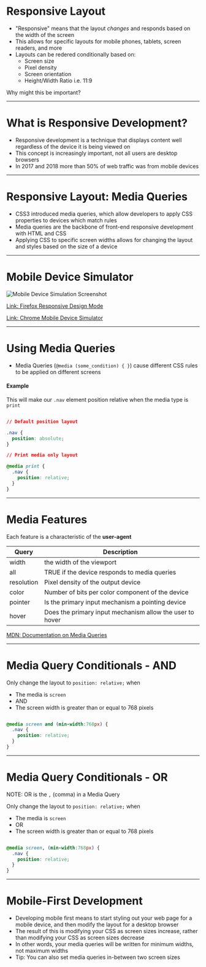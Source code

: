 # Responsive Layout

* "Responsive" means that the layout *changes* and responds based on the width of the screen
* This allows for specific layouts for mobile phones, tablets, screen readers, and more
* Layouts can be redered conditionally based on:
    * Screen size
    * Pixel density
    * Screen orientation
    * Height/Width Ratio i.e. 11:9

Why might this be important?

---

# What is Responsive Development?

* Responsive development is a technique that displays content well regardless of the device it is being viewed on
* This concept is increasingly important, not all users are desktop browsers
* In 2017 and 2018 more than 50% of web traffic was from mobile devices

---

# Responsive Layout: Media Queries

* CSS3 introduced media queries, which allow developers to apply CSS properties to devices which match rules
* Media queries are the backbone of front-end responsive development with HTML and CSS
* Applying CSS to specific screen widths allows for changing the layout and styles based on the size of a device

---

# Mobile Device Simulator

![Mobile Device Simulation Screenshot](/images/mobile-device-simulation.png "Mobile Device Simulation Screeenshot")

[Link: Firefox Responsive Design Mode](https://developer.mozilla.org/en-US/docs/Tools/Responsive_Design_Mode "Firefox Responsive Design Mode")

[Link: Chrome Mobile Device Simulator](https://developers.google.com/web/tools/chrome-devtools/device-mode/ "Chrome Mobile Device Simulator")

---

# Using Media Queries

* Media Queries (`@media (some_condition) { }`) cause different CSS rules to be applied on different screens


#### Example

This will make our `.nav` element position relative when the media type is `print`

```css

// Default position layout

.nav {
  position: absolute;
}

// Print media only layout

@media print {
  .nav {
    position: relative;
  }
}
```

---

# Media Features

Each feature is a characteristic of the **user-agent**

| Query       | Description                                              |
|-------------|----------------------------------------------------------|
| width       | the width of the viewport                                |
| all         | TRUE if the device responds to media queries             |
| resolution  | Pixel density of the output device                       |
| color       | Number of bits per color component of the device         |
| pointer     | Is the primary input mechanism a pointing device         |
| hover       | Does the primary input mechanism allow the user to hover |

[MDN: Documentation on Media Queries](https://developer.mozilla.org/en-US/docs/Web/CSS/Media_Queries/Using_media_queries "MDN Documentation on Media Queries")

---

# Media Query Conditionals - AND

Only change the layout to `position: relative;` when

  * The media is `screen`
  * AND
  * The screen width is greater than or equal to 768 pixels

```css

@media screen and (min-width:768px) {
  .nav {
    position: relative;
  }
}
```

---

# Media Query Conditionals - OR

NOTE: OR is the `,` (comma) in a Media Query

Only change the layout to `position: relative;` when

  * The media is `screen`
  * OR
  * The screen width is greater than or equal to 768 pixels

```css

@media screen, (min-width:768px) {
  .nav {
    position: relative;
  }
}
```

---

# Mobile-First Development

* Developing mobile first means to start styling out your web page for a mobile device, and then modify the layout for a desktop browser
* The result of this is modifying your CSS as screen sizes increase, rather than modifying your CSS as screen sizes decrease
* In other words, your media queries will be written for minimum widths, not maximum widths
* Tip: You can also set media queries in-between two screen sizes

